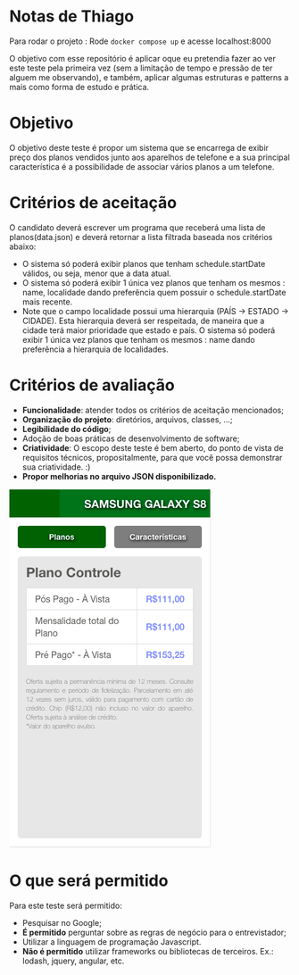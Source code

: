 # Notas de Thiago

Para rodar o projeto : Rode `docker compose up` e acesse localhost:8000


O objetivo com esse repositório é aplicar oque eu pretendia fazer ao ver este
teste pela primeira vez (sem a limitação de tempo e pressão de ter alguem me observando), e também, aplicar algumas estruturas e patterns a mais como forma de estudo e prática. 

# Objetivo

O objetivo deste teste é propor um sistema que se encarrega de exibir preço dos planos vendidos junto aos aparelhos de telefone e a sua principal característica é a possibilidade de associar vários planos a um telefone.

# Critérios de aceitação

O candidato deverá escrever um programa que receberá uma lista de planos(data.json) e deverá retornar a lista filtrada baseada nos critérios abaixo:

* O sistema só poderá exibir planos que tenham schedule.startDate válidos, ou seja, menor que a data atual.
* O sistema só poderá exibir 1 única vez planos que tenham os mesmos : name, localidade dando preferência quem possuir o schedule.startDate mais recente.
* Note que o campo localidade possui uma hierarquia (PAÍS -> ESTADO -> CIDADE). Esta hierarquia deverá ser respeitada, de maneira que a cidade terá maior prioridade que estado e país. O sistema só poderá exibir 1 única vez planos que tenham os mesmos : name dando preferência a hierarquia de localidades.

# Critérios de avaliação

*   **Funcionalidade**: atender todos os critérios de aceitação mencionados;
*   **Organização do projeto**: diretórios, arquivos, classes, ...;
*   **Legibilidade do código**;
*   Adoção de boas práticas de desenvolvimento de software;
*   **Criatividade**: O escopo deste teste é bem aberto, do ponto de vista de requisitos técnicos, propositalmente, para que você possa demonstrar sua criatividade. :)
*   **Propor melhorias  no arquivo JSON disponibilizado.**


![imagem](img.png "imagem")



# O que será permitido

Para este teste será permitido:


*   Pesquisar no Google;
*   **É permitido** perguntar sobre as regras de negócio para o entrevistador;
*   Utilizar a linguagem de programação Javascript.
*   **Não é permitido** utilizar frameworks ou bibliotecas de terceiros. Ex.: lodash, jquery, angular, etc.


